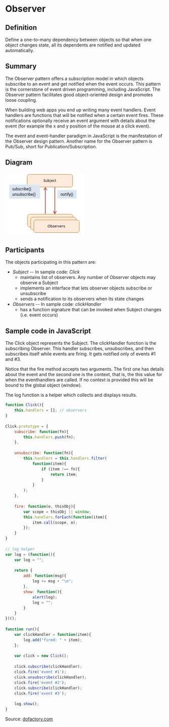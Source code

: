 Observer
========

## Definition

Define a one-to-many dependency between objects so that when one object changes state, all its dependents are notified and updated automatically.


## Summary

The Observer pattern offers a subscription model in which objects subscribe to an event and get notified when the event occurs. This pattern is the cornerstone of event driven programming, including JavaScript. The Observer pattern facilitates good object-oriented design and promotes loose coupling.

When building web apps you end up writing many event handlers. Event handlers are functions that will be notified when a certain event fires. These notifications optionally receive an event argument with details about the event (for example the x and y position of the mouse at a click event).

The event and event-handler paradigm in JavaScript is the manifestation of the Observer design pattern. Another name for the Observer pattern is Pub/Sub, short for Publication/Subscription.


## Diagram

<img src="./javascript-observer.jpg" alt="Observer diagram">


## Participants

The objects participating in this pattern are:

- *Subject* -- In sample code: _Click_
    * maintains list of observers. Any number of Observer objects may observe a Subject
    * implements an interface that lets observer objects subscribe or unsubscribe
    * sends a notification to its observers when its state changes
- *Observers* -- In sample code: _clickHandler_
    * has a function signature that can be invoked when Subject changes (i.e. event occurs)


## Sample code in JavaScript

The Click object represents the Subject. The clickHandler function is the subscribing Observer. This handler subscribes, unsubscribes, and then subscribes itself while events are firing. It gets notified only of events #1 and #3.

Notice that the fire method accepts two arguments. The first one has details about the event and the second one is the context, that is, the this value for when the eventhandlers are called. If no context is provided this will be bound to the global object (window).

The log function is a helper which collects and displays results.

```javascript
function Click(){
    this.handlers = []; // observers
}

Click.prototype = {
    subscribe: function(fn){
        this.handlers.push(fn);
    },

    unsubscribe: function(fn){
        this.handlers = this.handlers.filter(
            function(item){
                if (item !== fn){
                    return item;
                }
            }
        );
    },

    fire: function(o, thisObj){
        var scope = thisObj || window;
        this.handlers.forEach(function(item){
            item.call(scope, o);
        });
    }
}

// log helper
var log = (function(){
    var log = "";

    return {
        add: function(msg){
            log += msg + "\n";
        },
        show: function(){
            alert(log);
            log = "";
        }
    }
})();

function run(){
    var clickHandler = function(item){
        log.add("fired: " + item);
    };

    var click = new Click();

    click.subscribe(clickHandler);
    click.fire('event #1');
    click.unsubscribe(clickHandler);
    click.fire('event #2');
    click.subscribe(clickHandler);
    click.fire('event #3');

    log.show();
}
```

Source: [dofactory.com](http://www.dofactory.com/javascript/observer-design-pattern)